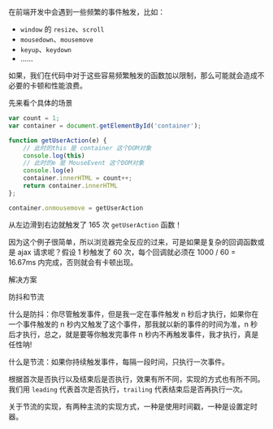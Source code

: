 在前端开发中会遇到一些频繁的事件触发，比如：

- `window` 的 `resize`、`scroll`
- `mousedown`、`mousemove`
- `keyup`、`keydown`
- ……

如果，我们在代码中对于这些容易频繁触发的函数加以限制，那么可能就会造成不必要的卡顿和性能浪费。

先来看个具体的场景

``` js
var count = 1;
var container = document.getElementById('container');

function getUserAction(e) {
    // 此时的this 是 container 这个DOM对象
    console.log(this)
    // 此时的e 是 MouseEvent 这个DOM对象
    console.log(e)
    container.innerHTML = count++;
    return container.innerHTML
};

container.onmousemove = getUserAction
```

从左边滑到右边就触发了 165 次 `getUserAction` 函数！

因为这个例子很简单，所以浏览器完全反应的过来，可是如果是复杂的回调函数或是 ajax 请求呢？假设 1 秒触发了 60 次，每个回调就必须在 1000 / 60 = 16.67ms 内完成，否则就会有卡顿出现。

解决方案

防抖和节流

什么是防抖：你尽管触发事件，但是我一定在事件触发 n 秒后才执行，如果你在一个事件触发的 n 秒内又触发了这个事件，那我就以新的事件的时间为准，n 秒后才执行，总之，就是要等你触发完事件 n 秒内不再触发事件，我才执行，真是任性呐!

什么是节流：如果你持续触发事件，每隔一段时间，只执行一次事件。

根据首次是否执行以及结束后是否执行，效果有所不同，实现的方式也有所不同。 我们用 `leading` 代表首次是否执行，`trailing` 代表结束后是否再执行一次。

关于节流的实现，有两种主流的实现方式，一种是使用时间戳，一种是设置定时器。